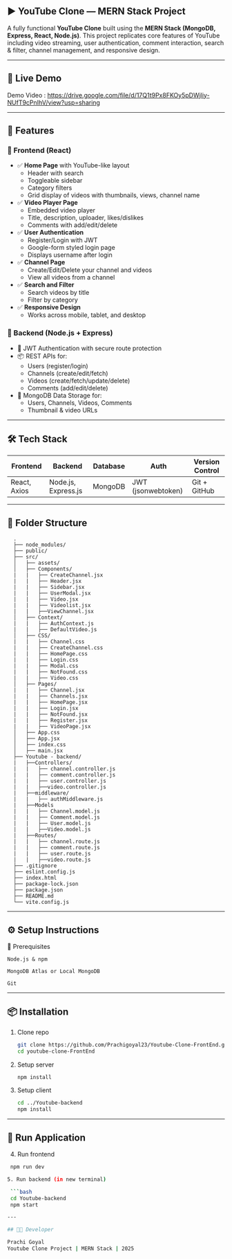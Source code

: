 ##  ▶️ YouTube Clone — MERN Stack Project

A fully functional **YouTube Clone** built using the **MERN Stack (MongoDB, Express, React, Node.js)**. This project replicates core features of YouTube including video streaming, user authentication, comment interaction, search & filter, channel management, and responsive design.

---

## 🚀 Live Demo

Demo Video : https://drive.google.com/file/d/17Q1t9Px8FKOy5pDWjliy-NUfT9cPnIhV/view?usp=sharing

---

## 📌 Features

### 🔸 Frontend (React)

- ✅ **Home Page** with YouTube-like layout
  - Header with search
  - Toggleable sidebar
  - Category filters
  - Grid display of videos with thumbnails, views, channel name
- ✅ **Video Player Page**
  - Embedded video player
  - Title, description, uploader, likes/dislikes
  - Comments with add/edit/delete
- ✅ **User Authentication**
  - Register/Login with JWT
  - Google-form styled login page
  - Displays username after login
- ✅ **Channel Page**
  - Create/Edit/Delete your channel and videos
  - View all videos from a channel
- ✅ **Search and Filter**
  - Search videos by title
  - Filter by category
- ✅ **Responsive Design**
  - Works across mobile, tablet, and desktop

### 🔹 Backend (Node.js + Express)

- 🔐 JWT Authentication with secure route protection
- 📦 REST APIs for:
  - Users (register/login)
  - Channels (create/edit/fetch)
  - Videos (create/fetch/update/delete)
  - Comments (add/edit/delete)
- 📁 MongoDB Data Storage for:
  - Users, Channels, Videos, Comments
  - Thumbnail & video URLs

---

## 🛠 Tech Stack

| Frontend         | Backend              | Database   | Auth         | Version Control |
|------------------|----------------------|------------|--------------|-----------------|
| React, Axios     | Node.js, Express.js  | MongoDB    | JWT (jsonwebtoken) | Git + GitHub     |

---

## 📂 Folder Structure

      .
      ├── node_modules/
      ├── public/
      ├── src/
      │   ├── assets/
      │   ├── Components/
      |   |   ├── CreateChannel.jsx
      |   |   ├── Header.jsx
      |   |   ├── Sidebar.jsx
      |   |   ├── UserModal.jsx
      |   |   ├── Video.jsx
      |   |   ├── Videolist.jsx
      |   |   ├──ViewChannel.jsx
      │   ├── Context/
      |   |   ├── AuthContext.js
      |   |   ├── DefaultVideo.js
      │   ├── CSS/
      |   |   ├── Channel.css
      |   |   ├── CreateChannel.css
      |   |   ├── HomePage.css
      |   |   ├── Login.css
      |   |   ├── Modal.css
      |   |   ├── NotFound.css
      |   |   ├── Video.css
      │   ├── Pages/
      |   |   ├── Channel.jsx
      |   |   ├── Channels.jsx
      |   |   ├── HomePage.jsx
      |   |   ├── Login.jsx
      |   |   ├── NotFound.jsx
      |   |   ├── Register.jsx
      |   |   ├── VideoPage.jsx
      │   ├── App.css
      │   ├── App.jsx
      │   ├── index.css
      │   ├── main.jsx
      ├── Youtube - backend/
      |   ├──Controllers/
      |   |   ├── channel.controller.js
      |   |   ├── comment.controller.js
      |   |   ├── user.controller.js
      |   |   ├──video.controller.js
      |   ├──middleware/
      |   |   ├── authMiddleware.js
      |   ├──Models
      |   |   ├── Channel.model.js
      |   |   ├── Comment.model.js
      |   |   ├── User.model.js
      |   |   ├──Video.model.js 
      |   ├──Routes/
      |   |   ├── channel.route.js
      |   |   ├── comment.route.js
      |   |   ├── user.route.js
      |   |   ├──video.route.js
      ├── .gitignore
      ├── eslint.config.js
      ├── index.html
      ├── package-lock.json
      ├── package.json
      ├── README.md
      └── vite.config.js


---

## ⚙️ Setup Instructions

📌 Prerequisites

    Node.js & npm

    MongoDB Atlas or Local MongoDB

    Git

---

## 📦 Installation

1. Clone repo

   ```bash
   git clone https://github.com/Prachigoyal23/Youtube-Clone-FrontEnd.git
   cd youtube-clone-FrontEnd

2. Setup server

   ```bash
   npm install

3. Setup client

   ```bash
   cd ../Youtube-backend
   npm install

---

## 🚀 Run Application

4. Run frontend

  ```bash
   npm run dev

5. Run backend (in new terminal)
  
   ```bash
   cd Youtube-backend
   npm start

---

## 🧑‍💻 Developer

Prachi Goyal
Youtube Clone Project | MERN Stack | 2025